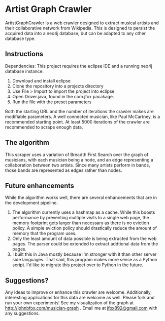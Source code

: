 # Artist Graph Crawler

ArtistGraphCrawler is a web crawler designed to extract musical artists and their collaborative network from Wikipedia.  This is designed to persist the acquired data into a neo4j database, but can be adapted to any other database type.

## Instructions

Dependencies: This project requires the eclipse IDE and a running neo4j database instance.

1. Download and install eclipse
2. Clone the repository into a projects directory
3. Use File > Import to import the project into eclipse
4. Open Driver.java, found in the com.jfox pacakage.
5. Run the file with the preset parameters

Both the starting URL and the number of iterations the crawler makes are modifiable parameters.  A well connected musician, like Paul McCartney, is a recommended starting point.  At least 5000 iterations of the crawler are recommended to scrape enough data.

## The algorithm

This scraper uses a variation of Breadth First Search over the graph of musicians, with each musician being a node, and an edge representing a collaboration between two artists.  Since many artists perform in bands, those bands are represented as edges rather than nodes.

## Future enhancements

While the algorithm works well, there are several enhancements that are in the development pipeline.

1) The algorithm currently uses a hashmap as a cache.  While this boosts performance by preventing multiple visits to a single web page, the memory footprint gets larger than necessary as there is no eviction policy.  A simple eviction policy should drastically reduce the amount of memory that the program uses.
2) Only the least amount of data possible is being extracted from the web pages.  The parser could be extended to extract addtional data from the pages.
3) I built this in Java mostly because I'm stronger with it than other server side languages.  That said, this program makes more sense as a Python script.  I'd like to migrate this project over to Python in the future.

## Suggestions?

Any ideas to improve or enhance this crawler are welcome.  Additionally, interesting applications for this data are welcome as well.  Please fork and run your own experiments!  See my visualization of the graph at http://johnbfox.com/musician-graph . Email me at jfox892@gmail.com with any suggestions.  
